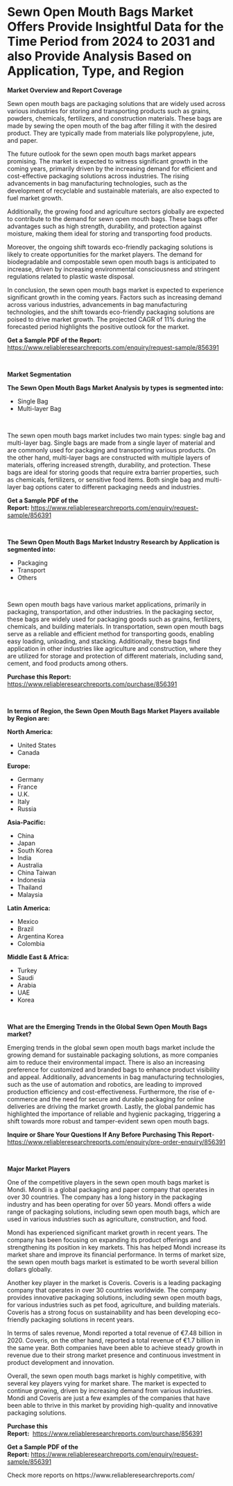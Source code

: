 <p><h1>Sewn Open Mouth Bags Market Offers Provide Insightful Data for the Time Period from 2024 to 2031 and also Provide Analysis Based on Application, Type, and Region</h1></p><p><strong>Market Overview and Report Coverage</strong></p>
<p><p>Sewn open mouth bags are packaging solutions that are widely used across various industries for storing and transporting products such as grains, powders, chemicals, fertilizers, and construction materials. These bags are made by sewing the open mouth of the bag after filling it with the desired product. They are typically made from materials like polypropylene, jute, and paper.</p><p>The future outlook for the sewn open mouth bags market appears promising. The market is expected to witness significant growth in the coming years, primarily driven by the increasing demand for efficient and cost-effective packaging solutions across industries. The rising advancements in bag manufacturing technologies, such as the development of recyclable and sustainable materials, are also expected to fuel market growth.</p><p>Additionally, the growing food and agriculture sectors globally are expected to contribute to the demand for sewn open mouth bags. These bags offer advantages such as high strength, durability, and protection against moisture, making them ideal for storing and transporting food products.</p><p>Moreover, the ongoing shift towards eco-friendly packaging solutions is likely to create opportunities for the market players. The demand for biodegradable and compostable sewn open mouth bags is anticipated to increase, driven by increasing environmental consciousness and stringent regulations related to plastic waste disposal.</p><p>In conclusion, the sewn open mouth bags market is expected to experience significant growth in the coming years. Factors such as increasing demand across various industries, advancements in bag manufacturing technologies, and the shift towards eco-friendly packaging solutions are poised to drive market growth. The projected CAGR of 11% during the forecasted period highlights the positive outlook for the market.</p></p>
<p><strong>Get a Sample PDF of the Report:</strong> <a href="https://www.reliableresearchreports.com/enquiry/request-sample/856391">https://www.reliableresearchreports.com/enquiry/request-sample/856391</a></p>
<p>&nbsp;</p>
<p><strong>Market Segmentation</strong></p>
<p><strong>The Sewn Open Mouth Bags Market Analysis by types is segmented into:</strong></p>
<p><ul><li>Single Bag</li><li>Multi-layer Bag</li></ul></p>
<p>&nbsp;</p>
<p><p>The sewn open mouth bags market includes two main types: single bag and multi-layer bag. Single bags are made from a single layer of material and are commonly used for packaging and transporting various products. On the other hand, multi-layer bags are constructed with multiple layers of materials, offering increased strength, durability, and protection. These bags are ideal for storing goods that require extra barrier properties, such as chemicals, fertilizers, or sensitive food items. Both single bag and multi-layer bag options cater to different packaging needs and industries.</p></p>
<p><strong>Get a Sample PDF of the Report:</strong>&nbsp;<a href="https://www.reliableresearchreports.com/enquiry/request-sample/856391">https://www.reliableresearchreports.com/enquiry/request-sample/856391</a></p>
<p>&nbsp;</p>
<p><strong>The Sewn Open Mouth Bags Market Industry Research by Application is segmented into:</strong></p>
<p><ul><li>Packaging</li><li>Transport</li><li>Others</li></ul></p>
<p>&nbsp;</p>
<p><p>Sewn open mouth bags have various market applications, primarily in packaging, transportation, and other industries. In the packaging sector, these bags are widely used for packaging goods such as grains, fertilizers, chemicals, and building materials. In transportation, sewn open mouth bags serve as a reliable and efficient method for transporting goods, enabling easy loading, unloading, and stacking. Additionally, these bags find application in other industries like agriculture and construction, where they are utilized for storage and protection of different materials, including sand, cement, and food products among others.</p></p>
<p><strong>Purchase this Report:</strong>&nbsp; <a href="https://www.reliableresearchreports.com/purchase/856391">https://www.reliableresearchreports.com/purchase/856391</a></p>
<p>&nbsp;</p>
<p><strong>In terms of Region, the Sewn Open Mouth Bags Market Players available by Region are:</strong></p>
<p>
    <p> <strong> North America: </strong>
        <ul>
            <li>United States</li>
            <li>Canada</li>
        </ul>
        </p> 
    <p> <strong> Europe: </strong>
        <ul>
            <li>Germany</li>
            <li>France</li>
            <li>U.K.</li>
            <li>Italy</li>
            <li>Russia</li>
        </ul>
        </p> 
    <p> <strong> Asia-Pacific: </strong>
        <ul>
            <li>China</li>
            <li>Japan</li>
            <li>South Korea</li>
            <li>India</li>
            <li>Australia</li>
            <li>China Taiwan</li>
            <li>Indonesia</li>
            <li>Thailand</li>
            <li>Malaysia</li>
        </ul>
        </p> 
    <p> <strong> Latin America: </strong>
        <ul>
            <li>Mexico</li>
            <li>Brazil</li>
            <li>Argentina Korea</li>
            <li>Colombia</li>
        </ul>
        </p> 
    <p> <strong> Middle East & Africa: </strong>
        <ul>
            <li>Turkey</li>
            <li>Saudi</li>
            <li>Arabia</li>
            <li>UAE</li>
            <li>Korea</li>
        </ul>
    </p>
    </p>
<p>&nbsp;</p>
<p><strong>What are the Emerging Trends in the Global Sewn Open Mouth Bags market?</strong></p>
<p><p>Emerging trends in the global sewn open mouth bags market include the growing demand for sustainable packaging solutions, as more companies aim to reduce their environmental impact. There is also an increasing preference for customized and branded bags to enhance product visibility and appeal. Additionally, advancements in bag manufacturing technologies, such as the use of automation and robotics, are leading to improved production efficiency and cost-effectiveness. Furthermore, the rise of e-commerce and the need for secure and durable packaging for online deliveries are driving the market growth. Lastly, the global pandemic has highlighted the importance of reliable and hygienic packaging, triggering a shift towards more robust and tamper-evident sewn open mouth bags.</p></p>
<p><strong>Inquire or Share Your Questions If Any Before Purchasing This Report</strong>- <a href="https://www.reliableresearchreports.com/enquiry/pre-order-enquiry/856391">https://www.reliableresearchreports.com/enquiry/pre-order-enquiry/856391</a></p>
<p>&nbsp;</p>
<p><strong>Major Market Players</strong></p>
<p><p>One of the competitive players in the sewn open mouth bags market is Mondi. Mondi is a global packaging and paper company that operates in over 30 countries. The company has a long history in the packaging industry and has been operating for over 50 years. Mondi offers a wide range of packaging solutions, including sewn open mouth bags, which are used in various industries such as agriculture, construction, and food. </p><p>Mondi has experienced significant market growth in recent years. The company has been focusing on expanding its product offerings and strengthening its position in key markets. This has helped Mondi increase its market share and improve its financial performance. In terms of market size, the sewn open mouth bags market is estimated to be worth several billion dollars globally. </p><p>Another key player in the market is Coveris. Coveris is a leading packaging company that operates in over 30 countries worldwide. The company provides innovative packaging solutions, including sewn open mouth bags, for various industries such as pet food, agriculture, and building materials. Coveris has a strong focus on sustainability and has been developing eco-friendly packaging solutions in recent years. </p><p>In terms of sales revenue, Mondi reported a total revenue of €7.48 billion in 2020. Coveris, on the other hand, reported a total revenue of €1.7 billion in the same year. Both companies have been able to achieve steady growth in revenue due to their strong market presence and continuous investment in product development and innovation. </p><p>Overall, the sewn open mouth bags market is highly competitive, with several key players vying for market share. The market is expected to continue growing, driven by increasing demand from various industries. Mondi and Coveris are just a few examples of the companies that have been able to thrive in this market by providing high-quality and innovative packaging solutions.</p></p>
<p><strong>Purchase this Report:</strong>&nbsp;&nbsp;<a href="https://www.reliableresearchreports.com/purchase/856391">https://www.reliableresearchreports.com/purchase/856391</a></p>
<p></p>
<p><strong>Get a Sample PDF of the Report:</strong>&nbsp;<a href="https://www.reliableresearchreports.com/enquiry/request-sample/856391">https://www.reliableresearchreports.com/enquiry/request-sample/856391</a></p>
<p>Check more reports on https://www.reliableresearchreports.com/</p>